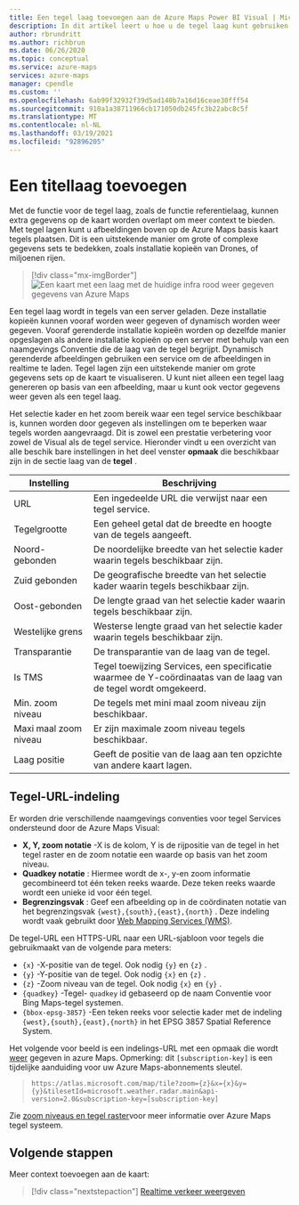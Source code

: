```yaml
---
title: Een tegel laag toevoegen aan de Azure Maps Power BI Visual | Microsoft Azure kaarten
description: In dit artikel leert u hoe u de tegel laag kunt gebruiken in de Visual Microsoft Azure Maps voor Power BI.
author: rbrundritt
ms.author: richbrun
ms.date: 06/26/2020
ms.topic: conceptual
ms.service: azure-maps
services: azure-maps
manager: cpendle
ms.custom: ''
ms.openlocfilehash: 6ab99f32932f39d5ad140b7a16d16ceae30fff54
ms.sourcegitcommit: 910a1a38711966cb171050db245fc3b22abc8c5f
ms.translationtype: MT
ms.contentlocale: nl-NL
ms.lasthandoff: 03/19/2021
ms.locfileid: "92896205"
---
```

# <a name="add-a-tile-layer"></a>Een titellaag toevoegen

Met de functie voor de tegel laag, zoals de functie referentielaag, kunnen extra gegevens op de kaart worden overlapt om meer context te bieden. Met tegel lagen kunt u afbeeldingen boven op de Azure Maps basis kaart tegels plaatsen. Dit is een uitstekende manier om grote of complexe gegevens sets te bedekken, zoals installatie kopieën van Drones, of miljoenen rijen.

> [!div class="mx-imgBorder"]
> ![Een kaart met een laag met de huidige infra rood weer gegeven gegevens van Azure Maps](media/power-bi-visual/radar-tile-layer-with-bubbles.png)

Een tegel laag wordt in tegels van een server geladen. Deze installatie kopieën kunnen vooraf worden weer gegeven of dynamisch worden weer gegeven. Vooraf gerenderde installatie kopieën worden op dezelfde manier opgeslagen als andere installatie kopieën op een server met behulp van een naamgevings Conventie die de laag van de tegel begrijpt. Dynamisch gerenderde afbeeldingen gebruiken een service om de afbeeldingen in realtime te laden. Tegel lagen zijn een uitstekende manier om grote gegevens sets op de kaart te visualiseren. U kunt niet alleen een tegel laag genereren op basis van een afbeelding, maar u kunt ook vector gegevens weer geven als een tegel laag.

Het selectie kader en het zoom bereik waar een tegel service beschikbaar is, kunnen worden door gegeven als instellingen om te beperken waar tegels worden aangevraagd. Dit is zowel een prestatie verbetering voor zowel de Visual als de tegel service. Hieronder vindt u een overzicht van alle beschik bare instellingen in het deel venster **opmaak** die beschikbaar zijn in de sectie laag van de **tegel** .

| Instelling        | Beschrijving   |
|----------------|---------------|
| URL            | Een ingedeelde URL die verwijst naar een tegel service.  |
| Tegelgrootte      | Een geheel getal dat de breedte en hoogte van de tegels aangeeft.   |
| Noord-gebonden    | De noordelijke breedte van het selectie kader waarin tegels beschikbaar zijn. |
| Zuid gebonden    | De geografische breedte van het selectie kader waarin tegels beschikbaar zijn. |
| Oost-gebonden     | De lengte graad van het selectie kader waarin tegels beschikbaar zijn.  |
| Westelijke grens     | Westerse lengte graad van het selectie kader waarin tegels beschikbaar zijn.   |
| Transparantie   | De transparantie van de laag van de tegel.   |
| Is TMS         | Tegel toewijzing Services, een specificatie waarmee de Y-coördinaatas van de laag van de tegel wordt omgekeerd. |
| Min. zoom niveau       | De tegels met mini maal zoom niveau zijn beschikbaar. |
| Maxi maal zoom niveau       | Er zijn maximale zoom niveau tegels beschikbaar.  |
| Laag positie | Geeft de positie van de laag aan ten opzichte van andere kaart lagen. |

## <a name="tile-url-formatting"></a>Tegel-URL-indeling

Er worden drie verschillende naamgevings conventies voor tegel Services ondersteund door de Azure Maps Visual:

-   **X, Y, zoom notatie** -X is de kolom, Y is de rijpositie van de tegel in het tegel raster en de zoom notatie een waarde op basis van het zoom niveau.
-   **Quadkey notatie** : Hiermee wordt de x-, y-en zoom informatie gecombineerd tot één teken reeks waarde. Deze teken reeks waarde wordt een unieke id voor één tegel.
-   **Begrenzingsvak** : Geef een afbeelding op in de coördinaten notatie van het begrenzingsvak `{west},{south},{east},{north}` . Deze indeling wordt vaak gebruikt door [Web Mapping Services (WMS)](https://www.opengeospatial.org/standards/wms).

De tegel-URL een HTTPS-URL naar een URL-sjabloon voor tegels die gebruikmaakt van de volgende para meters:

-   `{x}` -X-positie van de tegel. Ook nodig `{y}` en `{z}` .
-   `{y}` -Y-positie van de tegel. Ook nodig `{x}` en `{z}` .
-   `{z}` -Zoom niveau van de tegel. Ook nodig `{x}` en `{y}` .
-   `{quadkey}` -Tegel- `quadkey` id gebaseerd op de naam Conventie voor Bing Maps-tegel systemen.
-   `{bbox-epsg-3857}` -Een teken reeks voor selectie kader met de indeling `{west},{south},{east},{north}` in het EPSG 3857 Spatial Reference System.

Het volgende voor beeld is een indelings-URL met een opmaak die wordt [weer](/rest/api/maps/renderv2/getmaptilepreview) gegeven in azure Maps. Opmerking: dit `[subscription-key]` is een tijdelijke aanduiding voor uw Azure Maps-abonnements sleutel.

> `https://atlas.microsoft.com/map/tile?zoom={z}&x={x}&y={y}&tilesetId=microsoft.weather.radar.main&api-version=2.0&subscription-key=[subscription-key]`

Zie [zoom niveaus en tegel raster](zoom-levels-and-tile-grid.md)voor meer informatie over Azure Maps tegel systeem.

## <a name="next-steps"></a>Volgende stappen

Meer context toevoegen aan de kaart:

> [!div class="nextstepaction"]
> [Realtime verkeer weergeven](power-bi-visual-show-real-time-traffic.md)